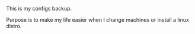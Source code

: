 This is my configs backup.

Purpose is to make my life easier when I change machines or install a linux distro.
